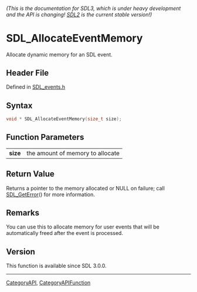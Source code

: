 ###### (This is the documentation for SDL3, which is under heavy development and the API is changing! [SDL2](https://wiki.libsdl.org/SDL2/) is the current stable version!)
# SDL_AllocateEventMemory

Allocate dynamic memory for an SDL event.

## Header File

Defined in [SDL_events.h](https://github.com/libsdl-org/SDL/blob/main/include/SDL3/SDL_events.h)

## Syntax

```c
void * SDL_AllocateEventMemory(size_t size);

```

## Function Parameters

|              |                                  |
| ------------ | -------------------------------- |
| **size**     | the amount of memory to allocate |

## Return Value

Returns a pointer to the memory allocated or NULL on failure; call
[SDL_GetError](SDL_GetError)() for more information.

## Remarks

You can use this to allocate memory for user events that will be
automatically freed after the event is processed.

## Version

This function is available since SDL 3.0.0.

----
[CategoryAPI](CategoryAPI), [CategoryAPIFunction](CategoryAPIFunction)

